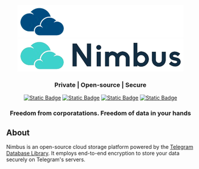 <div align="center">
    <img src="./wwwroot/nimbus-logo-dark.png#gh-dark-mode-only" alt="nimbus-logo"/>
    <img src="./wwwroot/nimbus-logo.png#gh-light-mode-only" 
    alt="nimbus-logo"/>
    <h3>Private | Open-source | Secure</h3>
    <a href="https://dotnet.microsoft.com/en-us/download/dotnet/6.0"><img alt="Static Badge" src="https://img.shields.io/badge/.NET-6.0-512bd4"/></a>
    <a href="https://github.com/ElectronNET/Electron.NET"><img alt="Static Badge" src="https://img.shields.io/badge/Electron.NET-blue"/></a>
    <a href="https://www.freecodecamp.org/news/node-version-manager-nvm-install-guide/"><img alt="Static Badge" src="https://img.shields.io/badge/Node.js-21.6.1-green"/></a>
    <a href="https://svelte.dev/"><img alt="Static Badge" src="https://img.shields.io/badge/Svelte-orange"/></a>
    <h3>Freedom from corporatations. Freedom of data in your hands</h3>
</div>


<h2>About</h2>
Nimbus is an open-source cloud storage platform powered by the 
<a href="https://core.telegram.org/tdlib">Telegram Database Library</a>. It employs end-to-end encryption to store your data securely on Telegram's servers.